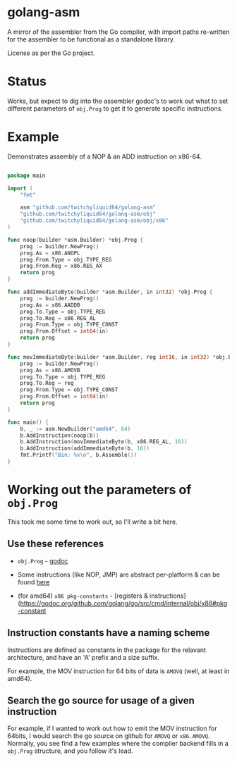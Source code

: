 # golang-asm

A mirror of the assembler from the Go compiler, with import paths re-written for the assembler to be functional as a standalone library.

License as per the Go project.

# Status

Works, but expect to dig into the assembler godoc's to work out what to set different parameters of `obj.Prog` to get it to generate specific instructions.

# Example

Demonstrates assembly of a NOP & an ADD instruction on x86-64.

```go

package main

import (
	"fmt"

	asm "github.com/twitchyliquid64/golang-asm"
	"github.com/twitchyliquid64/golang-asm/obj"
	"github.com/twitchyliquid64/golang-asm/obj/x86"
)

func noop(builder *asm.Builder) *obj.Prog {
	prog := builder.NewProg()
	prog.As = x86.ANOPL
	prog.From.Type = obj.TYPE_REG
	prog.From.Reg = x86.REG_AX
	return prog
}

func addImmediateByte(builder *asm.Builder, in int32) *obj.Prog {
	prog := builder.NewProg()
	prog.As = x86.AADDB
	prog.To.Type = obj.TYPE_REG
	prog.To.Reg = x86.REG_AL
	prog.From.Type = obj.TYPE_CONST
	prog.From.Offset = int64(in)
	return prog
}

func movImmediateByte(builder *asm.Builder, reg int16, in int32) *obj.Prog {
	prog := builder.NewProg()
	prog.As = x86.AMOVB
	prog.To.Type = obj.TYPE_REG
	prog.To.Reg = reg
	prog.From.Type = obj.TYPE_CONST
	prog.From.Offset = int64(in)
	return prog
}

func main() {
	b, _ := asm.NewBuilder("amd64", 64)
	b.AddInstruction(noop(b))
	b.AddInstruction(movImmediateByte(b, x86.REG_AL, 16))
	b.AddInstruction(addImmediateByte(b, 16))
	fmt.Printf("Bin: %x\n", b.Assemble())
}

```

# Working out the parameters of `obj.Prog`

This took me some time to work out, so I'll write a bit here.

## Use these references

 * `obj.Prog` - [godoc](https://godoc.org/github.com/golang/go/src/cmd/internal/obj#Prog)
  * Some instructions (like NOP, JMP) are abstract per-platform & can be found [here](https://godoc.org/github.com/golang/go/src/cmd/internal/obj#As)

 * (for amd64) `x86 pkg-constants` - [registers & instructions](https://godoc.org/github.com/golang/go/src/cmd/internal/obj/x86#pkg-constant

## Instruction constants have a naming scheme

Instructions are defined as constants in the package for the relavant architecture, and have an 'A' prefix and a size suffix.

For example, the MOV instruction for 64 bits of data is `AMOVQ` (well, at least in amd64).

## Search the go source for usage of a given instruction

For example, if I wanted to work out how to emit the MOV instruction for 64bits, I would search the go source on github for `AMOVQ` or `x86.AMOVQ`. Normally, you see find a few examples where the compiler backend fills in a `obj.Prog` structure, and you follow it's lead.
